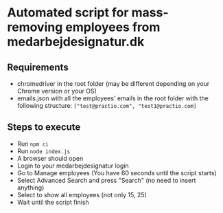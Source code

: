 # Automated script for mass-removing employees from medarbejdesignatur.dk

## Requirements

- chromedriver in the root folder (may be different depending on your Chrome version or your OS)
- emails.json with all the employees' emails in the root folder with the following structure: `["test@practio.com", "test1@practio.com]`

## Steps to execute

- Run `npm ci`
- Run `node index.js`
- A browser should open
- Login to your medarbejdesignatur login
- Go to Manage employees (You have 60 seconds until the script starts)
- Select Advanced Search and press "Search" (no need to insert anything)
- Select to show all employees (not only 15, 25)
- Wait until the script finish
